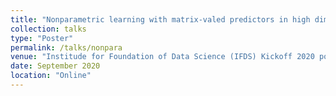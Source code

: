 ```yaml
---
title: "Nonparametric learning with matrix-valed predictors in high dimensions"
collection: talks
type: "Poster"
permalink: /talks/nonpara
venue: "Institude for Foundation of Data Science (IFDS) Kickoff 2020 poster session"
date: September 2020
location: "Online"
---
```


